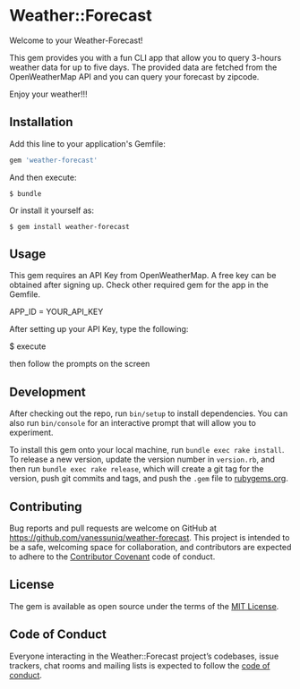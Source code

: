 # Weather::Forecast

Welcome to your Weather-Forecast!

This gem provides you with a fun CLI app that allow you to query 3-hours weather data for up to five days.
The provided data are fetched from the OpenWeatherMap API and you can query your forecast by zipcode.

Enjoy your weather!!!


## Installation

Add this line to your application's Gemfile:

```ruby
gem 'weather-forecast'
```

And then execute:

    $ bundle

Or install it yourself as:

    $ gem install weather-forecast

## Usage

This gem  requires an API Key from OpenWeatherMap. A free key can be obtained after signing up.
 Check other required gem for the app in the Gemfile. 

 APP_ID = YOUR_API_KEY

 After setting up your API Key, type the following:

 $ execute

 then follow the prompts on the screen

## Development

After checking out the repo, run `bin/setup` to install dependencies. You can also run `bin/console` for an interactive prompt that will allow you to experiment.

To install this gem onto your local machine, run `bundle exec rake install`. To release a new version, update the version number in `version.rb`, and then run `bundle exec rake release`, which will create a git tag for the version, push git commits and tags, and push the `.gem` file to [rubygems.org](https://rubygems.org).

## Contributing

Bug reports and pull requests are welcome on GitHub at https://github.com/vanessuniq/weather-forecast. This project is intended to be a safe, welcoming space for collaboration, and contributors are expected to adhere to the [Contributor Covenant](http://contributor-covenant.org) code of conduct.

## License

The gem is available as open source under the terms of the [MIT License](https://opensource.org/licenses/MIT).

## Code of Conduct

Everyone interacting in the Weather::Forecast project’s codebases, issue trackers, chat rooms and mailing lists is expected to follow the [code of conduct](https://github.com/vanessuniq/weather-forecast/blob/master/CODE_OF_CONDUCT.md).
